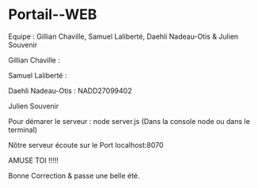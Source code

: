 # Portail--WEB

Equipe :  Gillian Chaville, Samuel Laliberté, Daehli Nadeau-Otis & Julien Souvenir

Gillian Chaville :

Samuel Laliberté :

Daehli Nadeau-Otis : NADD27099402

Julien Souvenir 

Pour démarer le serveur : node server.js (Dans la console node ou dans le terminal)

Nôtre serveur écoute sur le Port localhost:8070

AMUSE TOI !!!!!

Bonne Correction & passe une belle été. 
